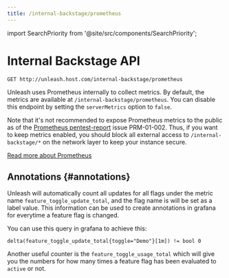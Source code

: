 ```yaml
---
title: /internal-backstage/prometheus
---
```


import SearchPriority from '@site/src/components/SearchPriority';

<SearchPriority level="noindex" />


# Internal Backstage API

`GET http://unleash.host.com/internal-backstage/prometheus`

Unleash uses Prometheus internally to collect metrics. By default, the metrics are available at `/internal-backstage/prometheus`. You can disable this endpoint by setting the `serverMetrics` option to `false`.

Note that it's not recommended to expose Prometheus metrics to the public as of the [Prometheus pentest-report](https://prometheus.io/assets/downloads/2018-06-11--cure53_security_audit.pdf) issue PRM-01-002. Thus, if you want to keep metrics enabled, you should block all external access to `/internal-backstage/*` on the network layer to keep your instance secure.

[Read more about Prometheus](https://prometheus.io/)

## Annotations {#annotations}

Unleash will automatically count all updates for all flags under the metric name `feature_toggle_update_total`, and the flag name is will be set as a label value. This information can be used to create annotations in grafana for everytime a feature flag is changed.

You can use this query in grafana to achieve this:

```
delta(feature_toggle_update_total{toggle="Demo"}[1m]) != bool 0
```

Another useful counter is the `feature_toggle_usage_total` which will give you the numbers for how many times a feature flag has been evaluated to `active` or not.
